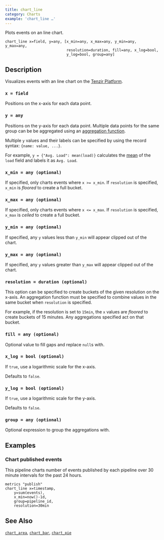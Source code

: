 ```yaml
---
title: chart_line
category: Charts
example: 'chart_line …'
---
```


Plots events on an line chart.

```tql
chart_line x=field, y=any, [x_min=any, x_max=any, y_min=any, y_max=any,
                            resolution=duration, fill=any, x_log=bool,
                            y_log=bool, group=any]
```

## Description

Visualizes events with an line chart on the [Tenzir
Platform](https://app.tenzir.com).

### `x = field`

Positions on the x-axis for each data point.

### `y = any`

Positions on the y-axis for each data point.
Multiple data points for the same group can be be aggregated using an
[aggregation function](/reference/functions#aggregation).

Multiple `y` values and their labels can be specified by using the record
syntax: `{name: value, ...}`.

For example, `y = {"Avg. Load": mean(load)}` calculates the
[mean](/reference/functions/mean) of the `load` field and labels it as `Avg. Load`.

### `x_min = any (optional)`

If specified, only charts events where `x >= x_min`.
If `resolution` is specified, `x_min` is _floored_ to create a full bucket.

### `x_max = any (optional)`

If specified, only charts events where `x <= x_max`.
If `resolution` is specified, `x_max` is _ceiled_ to create a full bucket.

### `y_min = any (optional)`

If specified, any `y` values less than `y_min` will appear clipped out of the
chart.

### `y_max = any (optional)`

If specified, any `y` values greater than `y_max` will appear clipped out of the
chart.

### `resolution = duration (optional)`

This option can be specified to create buckets of the given resolution on the
x-axis. An aggregation function must be specified to combine values in the same
bucket when `resolution` is specified.

For example, if the resolution is set to `15min`, the `x` values are _floored_
to create buckets of 15 minutes. Any aggregations specified act on that bucket.

### `fill = any (optional)`

Optional value to fill gaps and replace `null`s with.

### `x_log = bool (optional)`

If `true`, use a logarithmic scale for the x-axis.

Defaults to `false`.

### `y_log = bool (optional)`

If `true`, use a logarithmic scale for the y-axis.

Defaults to `false`.

### `group = any (optional)`

Optional expression to group the aggregations with.

## Examples

### Chart published events

This pipeline charts number of events published by each pipeline over 30 minute
intervals for the past 24 hours.

```tql
metrics "publish"
chart_line x=timestamp,
    y=sum(events),
    x_min=now()-1d,
    group=pipeline_id,
    resolution=30min
```

## See Also

[`chart_area`](/reference/operators/chart_area),
[`chart_bar`](/reference/operators/chart_bar),
[`chart_pie`](/reference/operators/chart_pie)

